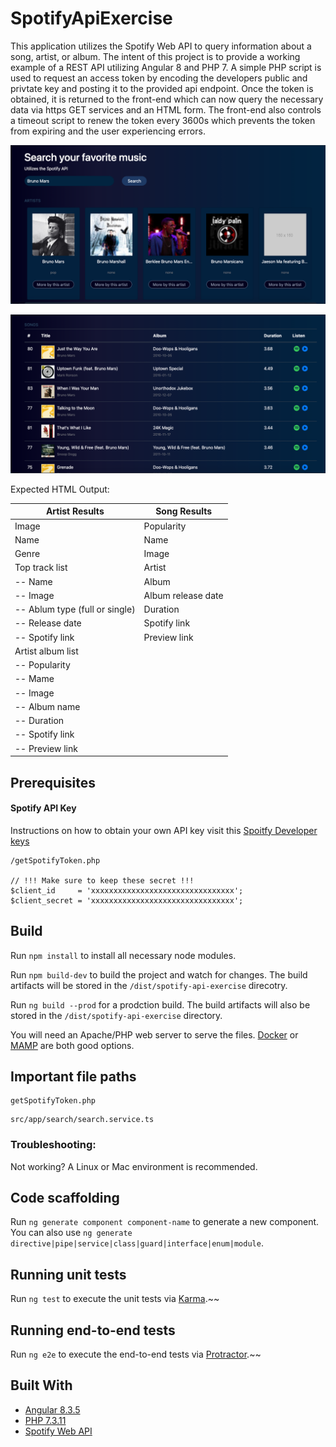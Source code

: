 # SpotifyApiExercise
This application utilizes the Spotify Web API to query information about a song, artist, or album. The intent of this project is to provide a working example of a REST API utilizing Angular 8 and PHP 7. A simple PHP script is used to request an access token by encoding the developers public and privtate key and posting it to the provided api endpoint. Once the token is obtained, it is returned to the front-end which can now query the necessary data via https GET services and an HTML form. The front-end also controls a timeout script to renew the token every 3600s which prevents the token from expiring and the user experiencing errors. 

![Screenshot](https://github.com/kita85/spotify-api-exercise/blob/develop/ss1.png?raw=true)

![Screenshot](https://github.com/kita85/spotify-api-exercise/blob/develop/ss2.png?raw=true)

Expected HTML Output:

| Artist Results                   | Song Results        |
| -------------------------------  | ------------------- |
|  Image                           | Popularity          |
|  Name                            | Name                |
|  Genre                           | Image               |
|  Top track list                  | Artist              |
|   -- Name                        | Album               |
|   -- Image                       | Album release date  |
|   -- Ablum type (full or single) | Duration            |
|   -- Release date                | Spotify link        |
|   -- Spotify link                | Preview link        |
|  Artist album list               |
|   -- Popularity                  |
|   -- Mame                        |
|   -- Image                       |
|   -- Album name                  |
|   -- Duration                    |
|   -- Spotify link                |
|   -- Preview link                |

 

## Prerequisites

#### Spotify API Key
Instructions on how to obtain your own API key visit this 
[Spoitfy Developer keys](https://developer.spotify.com/dashboard/applications)

```
/getSpotifyToken.php

// !!! Make sure to keep these secret !!!
$client_id     = 'xxxxxxxxxxxxxxxxxxxxxxxxxxxxxxxx'; 
$client_secret = 'xxxxxxxxxxxxxxxxxxxxxxxxxxxxxxxx';
```

## Build

Run `npm install` to install all necessary node modules.

Run `npm build-dev` to build the project and watch for changes. The build artifacts will be stored in the `/dist/spotify-api-exercise` direcotry.

Run `ng build --prod` for a prodction build. The build artifacts will also be stored in the `/dist/spotify-api-exercise` directory.

 
You will need an Apache/PHP web server to serve the files. [Docker](https://www.docker.com/get-started) or [MAMP](https://www.mamp.info/en/downloads/) are both good options.


## Important file paths

```
getSpotifyToken.php
```
```
src/app/search/search.service.ts
```

### Troubleshooting:
Not working? A Linux or Mac environment is recommended.

## Code scaffolding

Run `ng generate component component-name` to generate a new component. You can also use `ng generate directive|pipe|service|class|guard|interface|enum|module`.

## Running unit tests

Run `ng test` to execute the unit tests via [Karma](https://karma-runner.github.io).~~

## Running end-to-end tests

Run `ng e2e` to execute the end-to-end tests via [Protractor](http://www.protractortest.org/).~~

## Built With

* [Angular 8.3.5](https://angular.io/)
* [PHP 7.3.11](https://www.php.net/)
* [Spotify Web API](https://developer.spotify.com/documentation/web-api/)
